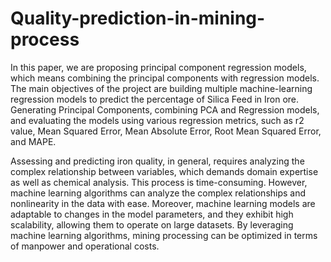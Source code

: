 # Quality-prediction-in-mining-process

In this paper, we are proposing principal component regression models, which means combining the principal components with regression models. The main objectives of the project are building multiple machine-learning regression models to predict the percentage of Silica Feed in Iron ore. Generating Principal Components, combining PCA and Regression models, and evaluating the models using various regression metrics, such as r2 value, Mean Squared Error, Mean Absolute Error, Root Mean Squared Error, and MAPE.

Assessing and predicting iron quality, in general, requires analyzing the complex relationship between variables, which demands domain expertise as well as chemical analysis. This process is time-consuming. However, machine learning algorithms can analyze the complex relationships and nonlinearity in the data with ease. Moreover, machine learning models are adaptable to changes in the model parameters, and they exhibit high scalability, allowing them to operate on large datasets. By leveraging machine learning algorithms, mining processing can be optimized in terms of manpower and operational costs.
